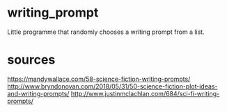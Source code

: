 # writing_prompt
Little programme that randomly chooses a writing prompt from a list.

# sources
https://mandywallace.com/58-science-fiction-writing-prompts/
http://www.bryndonovan.com/2018/05/31/50-science-fiction-plot-ideas-and-writing-prompts/
http://www.justinmclachlan.com/684/sci-fi-writing-prompts/